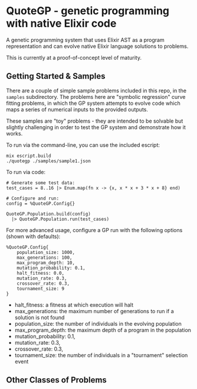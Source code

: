 # QuoteGP - genetic programming with native Elixir code 

A genetic programming system that uses Elixir AST as a program representation and can evolve native Elixir language 
solutions to problems. 

This is currently at a proof-of-concept level of maturity.

## Getting Started & Samples

There are a couple of simple sample problems included in this repo, in the 
`samples` subdirectory.  The problems here are "symbolic regression" curve fitting 
problems, in which the GP system attempts to evolve code which maps a series of 
numerical inputs to the provided outputs.

These samples are "toy" problems - they are intended to be solvable but slightly 
challenging in order to test the GP system and demonstrate how it works.

To run via the command-line, you can use the included escript:

```
mix escript.build
./quotegp ./samples/sample1.json
```

To run via code:

```
# Generate some test data:
test_cases = 8..16 |> Enum.map(fn x -> {x, x * x + 3 * x + 8} end)

# Configure and run:
config = %QuoteGP.Config{}

QuoteGP.Population.build(config)
  |> QuoteGP.Population.run(test_cases)
```

For more advanced usage, configure a GP run with the following options (shown with defaults):

```
%QuoteGP.Config{
    population_size: 1000,
    max_generations: 100,
    max_program_depth: 10,
    mutation_probability: 0.1,
    halt_fitness: 0.0,
    mutation_rate: 0.3,
    crossover_rate: 0.3,
    tournament_size: 9
}
```

- halt_fitness: a fitness at which execution will halt
- max_generations: the maximum number of generations to run if a solution is not found
- population_size: the number of individuals in the evolving population
- max_program_depth: the maximum depth of a program in the population
- mutation_probability: 0.1,
- mutation_rate: 0.3,
- crossover_rate: 0.3, 
- tournament_size: the number of individuals in a "tournament" selection event 

## Other Classes of Problems
